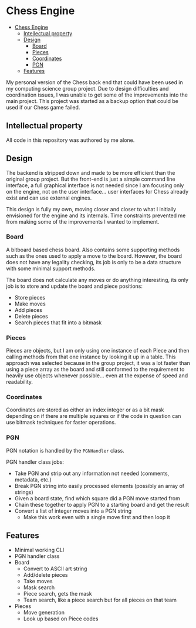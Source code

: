 # Chess Engine
<!-- TOC -->
* [Chess Engine](#chess-engine)
  * [Intellectual property](#intellectual-property)
  * [Design](#design)
    * [Board](#board)
    * [Pieces](#pieces)
    * [Coordinates](#coordinates)
    * [PGN](#pgn)
  * [Features](#features)
<!-- TOC -->

My personal version of the Chess back end that could have been used in my computing science group project. Due to design difficulties and coordination issues, I was unable to get some of the improvements into the main project. This project was started as a backup option that could be used if our Chess game failed.

## Intellectual property

All code in this repository was authored by me alone.

## Design

The backend is stripped down and made to be more efficient than the original group project. But the front-end is just a simple command line interface, a full graphical interface is not needed since I am focusing only on the engine, not on the user interface... user interfaces for Chess already exist and can use external engines.

This design is fully my own, moving closer and closer to what I initially envisioned for the engine and its internals. Time constraints prevented me from making some of the improvements I wanted to implement.

### Board

A bitboard based chess board. Also contains some supporting methods such as the ones used to apply a move to the board. However, the board does not have any legality checking, its job is only to be a data structure with some minimal support methods.

The board does not calculate any moves or do anything interesting, its only job is to store and update the board and piece positions:

- Store pieces
- Make moves
- Add pieces
- Delete pieces
- Search pieces that fit into a bitmask

### Pieces

Pieces are objects, but I am only using one instance of each Piece and then calling methods from that one instance by looking it up in a table. This approach was selected because in the group project, it was a lot faster than using a piece array as the board and still conformed to the requirement to heavily use objects whenever possible... even at the expense of speed and readability.

### Coordinates

Coordinates are stored as either an index integer or as a bit mask depending on if there are multiple squares or if the code in question can use bitmask techniques for faster operations.

### PGN

PGN notation is handled by the `PGNHandler` class.

PGN handler class jobs:

- Take PGN and strip out any information not needed (comments, metadata, etc.)
- Break PGN string into easily processed elements (possibly an array of strings)
- Given a board state, find which square did a PGN move started from
- Chain these together to apply PGN to a starting board and get the result
- Convert a list of integer moves into a PGN string
  - Make this work even with a single move first and then loop it

## Features

- Minimal working CLI
- PGN handler class
- Board
  - Convert to ASCII art string
  - Add/delete pieces
  - Take moves
  - Mask search
  - Piece search, gets the mask
  - Team search, like a piece search but for all pieces on that team
- Pieces
    - Move generation
    - Look up based on Piece codes